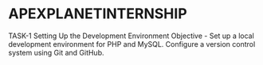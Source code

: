 # APEXPLANETINTERNSHIP
TASK-1 
Setting Up the Development Environment
Objective - 
Set up a local development environment for PHP and MySQL.
Configure a version control system using Git and GitHub.
